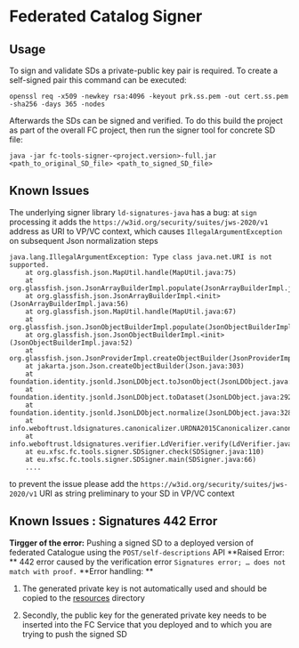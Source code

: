 # Federated Catalog Signer

## Usage

To sign and validate SDs a private-public key pair is required.
To create a self-signed pair this command can be executed:

```
openssl req -x509 -newkey rsa:4096 -keyout prk.ss.pem -out cert.ss.pem -sha256 -days 365 -nodes
```


Afterwards the SDs can be signed and verified. To do this build the project as part of the overall FC project, then run the signer tool for concrete SD file:

```
java -jar fc-tools-signer-<project.version>-full.jar <path_to_original_SD_file> <path_to_signed_SD_file>
```

## Known Issues

The underlying signer library `ld-signatures-java` has a bug: at `sign` processing it adds the `https://w3id.org/security/suites/jws-2020/v1` address as URI to VP/VC context, which causes `IllegalArgumentException` 
on subsequent Json normalization steps

```
java.lang.IllegalArgumentException: Type class java.net.URI is not supported.
	at org.glassfish.json.MapUtil.handle(MapUtil.java:75)
	at org.glassfish.json.JsonArrayBuilderImpl.populate(JsonArrayBuilderImpl.java:328)
	at org.glassfish.json.JsonArrayBuilderImpl.<init>(JsonArrayBuilderImpl.java:56)
	at org.glassfish.json.MapUtil.handle(MapUtil.java:67)
	at org.glassfish.json.JsonObjectBuilderImpl.populate(JsonObjectBuilderImpl.java:178)
	at org.glassfish.json.JsonObjectBuilderImpl.<init>(JsonObjectBuilderImpl.java:52)
	at org.glassfish.json.JsonProviderImpl.createObjectBuilder(JsonProviderImpl.java:174)
	at jakarta.json.Json.createObjectBuilder(Json.java:303)
	at foundation.identity.jsonld.JsonLDObject.toJsonObject(JsonLDObject.java:341)
	at foundation.identity.jsonld.JsonLDObject.toDataset(JsonLDObject.java:292)
	at foundation.identity.jsonld.JsonLDObject.normalize(JsonLDObject.java:328)
	at info.weboftrust.ldsignatures.canonicalizer.URDNA2015Canonicalizer.canonicalize(URDNA2015Canonicalizer.java:41)
	at info.weboftrust.ldsignatures.verifier.LdVerifier.verify(LdVerifier.java:57)
	at eu.xfsc.fc.tools.signer.SDSigner.check(SDSigner.java:110)
	at eu.xfsc.fc.tools.signer.SDSigner.main(SDSigner.java:66)
    ....
```
to prevent the issue please add the `https://w3id.org/security/suites/jws-2020/v1` URI as string preliminary to your SD in VP/VC context

## Known Issues : Signatures 442 Error
**Tirgger of the error:** Pushing a signed SD to a deployed version of federated Catalogue using the `POST/self-descriptions` API 
**Raised Error: ** 442 error caused by the verification error `Signatures error; … does not match with proof.` 
**Error handling: ** 
1. The generated private key is not automatically used and should be copied to the [resources](https://gitlab.eclipse.org/eclipse/xfsc/cat/fc-service/-/tree/main/fc-tools/signer/src/main/resources?ref_type=heads) directory

2. Secondly, the public key for the generated private key needs to be inserted into the FC Service that you deployed and to which you are trying to push the signed SD
